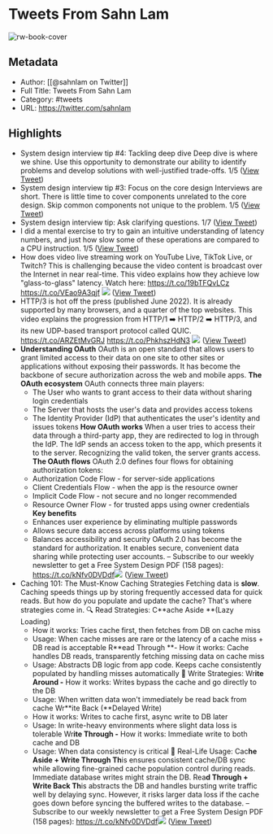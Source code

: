 # Tweets From Sahn Lam

![rw-book-cover](https://pbs.twimg.com/profile_images/1343612688912371713/YFqzEFlp.jpg)

## Metadata
- Author: [[@sahnlam on Twitter]]
- Full Title: Tweets From Sahn Lam
- Category: #tweets
- URL: https://twitter.com/sahnlam

## Highlights
- System design interview tip #4: Tackling deep dive
  Deep dive is where we shine. Use this opportunity to demonstrate our ability to identify problems and develop solutions with well-justified trade-offs. 1/5 ([View Tweet](https://twitter.com/sahnlam/status/1528809514794745856))
- System design interview tip #3: Focus on the core design
  Interviews are short. There is little time to cover components unrelated to the core design.
  Skip common components not unique to the problem. 1/5 ([View Tweet](https://twitter.com/sahnlam/status/1516454280974110720))
- System design interview tip: Ask clarifying questions. 1/7 ([View Tweet](https://twitter.com/sahnlam/status/1514306963676401664))
- I did a mental exercise to try to gain an intuitive understanding of latency numbers, and just how slow some of these operations are compared to a CPU instruction. 1/5 ([View Tweet](https://twitter.com/sahnlam/status/1572628687438348289))
- How does video live streaming work on YouTube Live, TikTok Live, or Twitch?
  This is challenging because the video content is broadcast over the Internet in near real-time.
  This video explains how they achieve low "glass-to-glass" latency.
  Watch here: https://t.co/19bTFQvLCz https://t.co/VEao9A3qjf
  ![](https://pbs.twimg.com/media/Fdt-hwWVUAA9Xgf.jpg) ([View Tweet](https://twitter.com/sahnlam/status/1574995326766698497))
- HTTP/3 is hot off the press (published June 2022). It is already supported by many browsers, and a quarter of the top websites.
  This video explains the progression from HTTP/1 ➡️ HTTP/2 ➡️ HTTP/3, and its new UDP-based transport protocol called QUIC.
  https://t.co/ARZEtMvGRJ https://t.co/PhkhszHdN3
  ![](https://pbs.twimg.com/media/Fd4Mmh5VQAAz3BE.png) ([View Tweet](https://twitter.com/sahnlam/status/1575715452440887296))
- **Understanding OAuth**
  OAuth is an open standard that allows users to grant limited access to their data on one site to other sites or applications without exposing their passwords. It has become the backbone of secure authorization across the web and mobile apps.
  **The OAuth ecosystem**
  OAuth connects three main players:
  - The User who wants to grant access to their data without sharing login credentials
  - The Server that hosts the user's data and provides access tokens
  - The Identity Provider (IdP) that authenticates the user's identity and issues tokens
  **How OAuth works**
  When a user tries to access their data through a third-party app, they are redirected to log in through the IdP. The IdP sends an access token to the app, which presents it to the server. Recognizing the valid token, the server grants access.
  **The OAuth flows**
  OAuth 2.0 defines four flows for obtaining authorization tokens:
  - Authorization Code Flow - for server-side applications
  - Client Credentials Flow - when the app is the resource owner
  - Implicit Code Flow - not secure and no longer recommended
  - Resource Owner Flow - for trusted apps using owner credentials
  **Key benefits**
  - Enhances user experience by eliminating multiple passwords
  - Allows secure data access across platforms using tokens
  - Balances accessibility and security
  OAuth 2.0 has become the standard for authorization. It enables secure, convenient data sharing while protecting user accounts.
  –
  Subscribe to our weekly newsletter to get a Free System Design PDF (158 pages): https://t.co/kNfv0DVDdf<img src='https://pbs.twimg.com/media/F-ZAPVpasAAWqCL.jpg'/> ([View Tweet](https://twitter.com/sahnlam/status/1722134846661890533))
- Caching 101: The Must-Know Caching Strategies
  Fetching data is **slow**. Caching speeds things up by storing frequently accessed data for quick reads. But how do you populate and update the cache? That's where strategies come in.
  🔍 Read Strategies:
  C**ache Aside **(Lazy Loading)
  - How it works: Tries cache first, then fetches from DB on cache miss
  - Usage: When cache misses are rare or the latency of a cache miss + DB read is acceptable
  R**ead Through
  **- How it works: Cache handles DB reads, transparently fetching missing data on cache miss
  - Usage: Abstracts DB logic from app code. Keeps cache consistently populated by handling misses automatically
  📝 Write Strategies:
  Wr**ite Around
  -** How it works: Writes bypass the cache and go directly to the DB
  - Usage: When written data won't immediately be read back from cache
  Wr**ite Back (**Delayed Write)
  - How it works: Writes to cache first, async write to DB later
  - Usage: In write-heavy environments where slight data loss is tolerable
  Wr**ite Through
  -** How it works: Immediate write to both cache and DB
  - Usage: When data consistency is critical
  🚀 Real-Life Usage:
  Cac**he Aside + Write Through
  Th**is ensures consistent cache/DB sync while allowing fine-grained cache population control during reads. Immediate database writes might strain the DB.
  Rea**d Through + Write Back
  Th**is abstracts the DB and handles bursting write traffic well by delaying sync. However, it risks larger data loss if the cache goes down before syncing the buffered writes to the database.
  –
  Subscribe to our weekly newsletter to get a Free System Design PDF (158 pages): https://t.co/kNfv0DVDdf<img src='https://pbs.twimg.com/media/GCadHrRawAAc1CZ.jpg'/> ([View Tweet](https://twitter.com/sahnlam/status/1740251348669702281))

